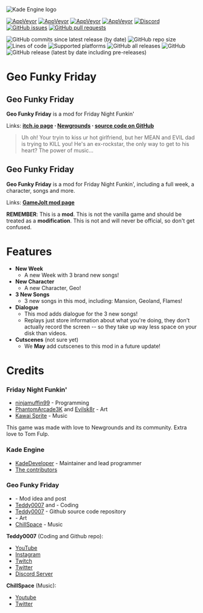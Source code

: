 
![Kade Engine logo](assets/preload/images/KadeEngineLogo.png)

[![AppVeyor](https://img.shields.io/appveyor/build/KadeDev/Kade-Engine-Windows?label=windows%20build)](https://ci.appveyor.com/project/KadeDev/kade-engine-windows/branch/master/artifacts) [![AppVeyor](https://img.shields.io/appveyor/build/KadeDev/Kade-Engine-Macos?label=macOS%20build)](https://ci.appveyor.com/project/KadeDev/kade-engine-macos/branch/master/artifacts)  [![AppVeyor](https://img.shields.io/appveyor/build/KadeDev/Kade-Engine-Linux?label=linux%20build)](https://ci.appveyor.com/project/KadeDev/kade-engine-linux/branch/master/artifacts) [![AppVeyor](https://img.shields.io/appveyor/build/daniel11420/KadeEngineWeb?label=html5&20build)](https://ci.appveyor.com/project/daniel11420/KadeEngineWeb) [![Discord](https://img.shields.io/discord/808039740464300104?label=discord)](https://discord.gg/MG6GQFh52U) [![GitHub issues](https://img.shields.io/github/issues/KadeDev/Kade-Engine)](https://github.com/KadeDev/Kade-Engine/issues) [![GitHub pull requests](https://img.shields.io/github/issues-pr/KadeDev/Kade-Engine)](https://github.com/KadeDev/Kade-Engine/pulls) []() []()

![GitHub commits since latest release (by date)](https://img.shields.io/github/commits-since/KadeDev/Kade-Engine/latest) ![GitHub repo size](https://img.shields.io/github/repo-size/KadeDev/Kade-Engine) ![Lines of code](https://img.shields.io/tokei/lines/github/KadeDev/Kade-Engine) ![Supported platforms](https://img.shields.io/badge/supported%20platforms-windows%2C%20macOS%2C%20linux%2C%20html5-blue) ![GitHub all releases](https://img.shields.io/github/downloads/KadeDev/Kade-Engine/total) ![GitHub](https://img.shields.io/github/license/KadeDev/Kade-Engine) ![GitHub release (latest by date including pre-releases)](https://img.shields.io/github/v/release/KadeDev/Kade-Engine?include_prereleases&label=latest%20version) 

# Geo Funky Friday
## Geo Funky Friday
**Geo Funky Friday** is a mod for Friday Night Funkin'

Links: **[itch.io page](https://ninja-muffin24.itch.io/funkin) ⋅ [Newgrounds](https://www.newgrounds.com/portal/view/770371) ⋅ [source code on GitHub](https://github.com/ninjamuffin99/Funkin)**
> Uh oh! Your tryin to kiss ur hot girlfriend, but her MEAN and EVIL dad is trying to KILL you! He's an ex-rockstar, the only way to get to his heart? The power of music... 

## Geo Funky Friday
**Geo Funky Friday** is a mod for Friday Night Funkin', including a full week, a character, songs and more.

Links: **[GameJolt mod page](https://gamejolt.com/games/OMGITSORANGEBEANIEBOIFROMFNF/644271)**

**REMEMBER**: This is a **mod**. This is not the vanilla game and should be treated as a **modification**. This is not and will never be official, so don't get confused.

# Features

 - **New Week**
	 - A new Week with 3 brand new songs!
 - **New Character**
	 - A new Character, Geo!
 - **3 New Songs**
	 - 3 new songs in this mod, including: Mansion, Geoland, Flames!
 - **Dialogue**
	 - This mod adds dialogue for the 3 new songs!
	 - Replays just store information about what you're doing, they don't actually record the screen -- so they take up way less space on your disk than videos.
 - **Cutscenes** (not sure yet)
	 - We **May** add cutscenes to this mod in a future update!

# Credits
### Friday Night Funkin'
 - [ninjamuffin99](https://twitter.com/ninja_muffin99) - Programming
 - [PhantomArcade3K](https://twitter.com/phantomarcade3k) and [Evilsk8r](https://twitter.com/evilsk8r) - Art
 - [Kawai Sprite](https://twitter.com/kawaisprite) - Music

This game was made with love to Newgrounds and its community. Extra love to Tom Fulp.
### Kade Engine
- [KadeDeveloper](https://twitter.com/KadeDeveloper) - Maintainer and lead programmer
- [The contributors](https://github.com/KadeDev/Kade-Engine/graphs/contributors)

### Geo Funky Friday
- []() - Mod idea and post
- [Teddy0007](https://twitter.com/Teddy00081) and []() - Coding
- [Teddy0007](https://twitter.com/Teddy00081) - Github source code repository
- []() - Art
- [ChillSpace](https://twitter.com/ChillSpaceMusic) - Music

**Teddy0007** (Coding and Github repo):
- [YouTube](https://www.youtube.com/channel/UC1wZb88ENGqwcz6y9lGN38g)
- [Instagram](https://www.instagram.com/_teddy0007/)
- [Twitch](https://www.twitch.tv/realteddy0007)
- [Twitter](https://twitter.com/Teddy00081)
- [Discord Server](https://discord.gg/QetDWPs8HJ)

**ChillSpace** (Music):
- [Youtube](https://www.youtube.com/channel/UCQsz6IPEAtgclgvN1iUGSqA)
- [Twitter](https://twitter.com/ChillSpaceMusic)
